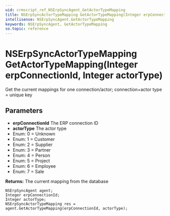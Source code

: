 ```yaml
---
uid: crmscript_ref_NSErpSyncAgent_GetActorTypeMapping
title: NSErpSyncActorTypeMapping GetActorTypeMapping(Integer erpConnectionId, Integer actorType)
intellisense: NSErpSyncAgent.GetActorTypeMapping
keywords: NSErpSyncAgent, GetActorTypeMapping
so.topic: reference
---
```


# NSErpSyncActorTypeMapping GetActorTypeMapping(Integer erpConnectionId, Integer actorType)

Get the current mappings for one connection/actor; connection+actor type = unique key

## Parameters

* **erpConnectionId** The ERP connection ID
* **actorType** The actor type
* Enum: 0 = Unknown
* Enum: 1 = Customer
* Enum: 2 = Supplier
* Enum: 3 = Partner
* Enum: 4 = Person
* Enum: 5 = Project
* Enum: 6 = Employee
* Enum: 7 = Sale

**Returns:** The current mapping from the database

```crmscript
NSErpSyncAgent agent;
Integer erpConnectionId;
Integer actorType;
NSErpSyncActorTypeMapping res = agent.GetActorTypeMapping(erpConnectionId, actorType);
```

